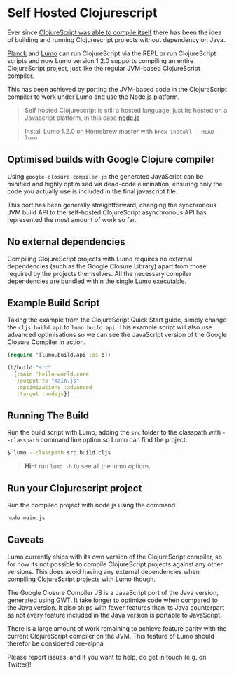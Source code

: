 # Self Hosted Clojurescript

Ever since [ClojureScript was able to compile itself](http://swannodette.github.io/2015/07/29/clojurescript-17) there has been the idea of building and running Clojurescript projects without dependency on Java. 

[Planck](http://planck-repl.org/) and [Lumo](https://github.com/anmonteiro/lumo) can run ClojureScript via the REPL or run ClojureScript scripts and now Lumo version 1.2.0 supports compiling an entire ClojureScript project, just like the regular JVM-based ClojureScript compiler. 

This has been achieved by porting the JVM-based code in the ClojureScript compiler to work under Lumo and use the Node.js platform. 

> Self hosted Clojurescript is still a hosted language, just its hosted on a Javascript platform, in this case [node.js](https://nodejs.org/)

> Install Lumo 1.2.0 on Homebrew master with `brew install --HEAD lumo`


## Optimised builds with Google Clojure compiler

Using `google-closure-compiler-js` the generated JavaScript can be minified and highly optimised via dead-code elimination, ensuring only the code you actually use is included in the final javascript file.


This port has been generally straightforward, changing the synchronous JVM build API to the self-hosted ClojureScript asynchronous API has represented the most amount of work so far.


## No external dependencies

Compiling ClojureScript projects with Lumo requires no external dependencies (such as the Google Closure Library) apart from those required by the projects themselves.  All the necessary compiler dependencies are bundled within the single Lumo executable.

## Example Build Script

Taking the example from the ClojureScript Quick Start guide, simply change the `cljs.build.api` to `lumo.build.api`.  This example script will also use advanced optimisations so we can see the JavaScript version of the Google Closure Compiler in action.

```clojure
(require '[lumo.build.api :as b])

(b/build "src"
  {:main 'hello-world.core
   :output-to "main.js"
   :optimizations :advanced
   :target :nodejs})
```

## Running The Build

Run the build script with Lumo, adding the `src` folder to the classpath with `--classpath` command line option so Lumo can find the project.

```bash
$ lumo --classpath src build.cljs
```


> **Hint** run `lumo -h` to see all the lumo options

## Run your Clojurescript project

Run the compiled project with node.js using the command

```bash
node main.js
```

## Caveats

Lumo currently ships with its own version of the ClojureScript compiler, so for now its not possible to compile ClojureScript projects against any other versions. This does avoid having any external dependencies when compiling ClojureScript projects with Lumo though.

The Google Closure Compiler JS is a JavaScript port of the Java version, generated using GWT. It take longer to optimize code when compared to the Java version. It also ships with fewer features than its Java counterpart as not every feature included in the Java version is portable to JavaScript.

There is a large amount of work remaining to achieve feature parity with the current ClojureScript compiler on the JVM.  This feature of Lumo should therefor be considered pre-alpha

Please report issues, and if you want to help, do get in touch (e.g. on Twitter)!
